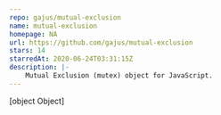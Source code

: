 ```yaml
---
repo: gajus/mutual-exclusion
name: mutual-exclusion
homepage: NA
url: https://github.com/gajus/mutual-exclusion
stars: 14
starredAt: 2020-06-24T03:31:15Z
description: |-
    Mutual Exclusion (mutex) object for JavaScript.
---
```


[object Object]
